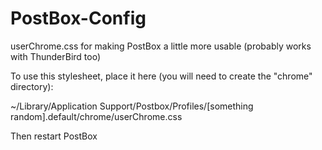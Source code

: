 PostBox-Config
==============

userChrome.css for making PostBox a little more usable (probably works with ThunderBird too)

To use this stylesheet, place it here (you will need to create the "chrome" directory):

~/Library/Application Support/Postbox/Profiles/[something random].default/chrome/userChrome.css

Then restart PostBox